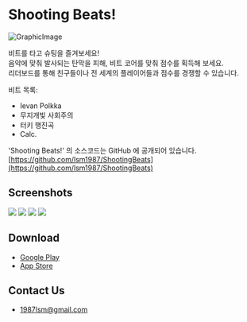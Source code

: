 Shooting Beats!
===
![GraphicImage](images/GraphicImage.png)

비트를 타고 슈팅을 즐겨보세요!  
음악에 맞춰 발사되는 탄막을 피해, 비트 코어를 맞춰 점수를 획득해 보세요.  
리더보드를 통해 친구들이나 전 세계의 플레이어들과 점수를 경쟁할 수 있습니다.  

비트 목록:
- Ievan Polkka
- 무지개빛 사회주의
- 터키 행진곡
- Calc.

'Shooting Beats!' 의 소스코드는 GitHub 에 공개되어 있습니다.
[https://github.com/lsm1987/ShootingBeats](https://github.com/lsm1987/ShootingBeats)

## Screenshots
![](images/Screenshot_Ready_Phone_5_5.png)
![](images/Screenshot_Play1_Phone_5_5.png)
![](images/Screenshot_Play2_Phone_5_5.png)
![](images/Screenshot_List_Phone_5_5.png)

## Download
- [Google Play](https://play.google.com/store/apps/details?id=com.lsm1987.ShootingBeats)
- [App Store](https://apps.apple.com/kr/app/id1474525871)

## Contact Us
- 1987lsm@gmail.com